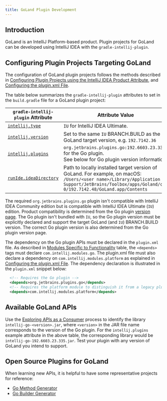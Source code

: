 ```yaml
---
title: GoLand Plugin Development
---
```


## Introduction
GoLand is an IntelliJ Platform-based product.
Plugin projects for GoLand can be developed using IntelliJ IDEA with the `gradle-intellij-plugin`.

## Configuring Plugin Projects Targeting GoLand
The configuration of GoLand plugin projects follows the methods described in [Configuring Plugin Projects using the IntelliJ IDEA Product Attribute](dev_alternate_products.md#configuring-plugin-projects-using-the-intellij-idea-product-attribute), and [Configuring the plugin.xml File](dev_alternate_products.md#configuring-pluginxml).

The table below summarizes the `gradle-intellij-plugin` attributes to set in the `build.gradle` file for a GoLand plugin project:

| `gradle-intellij-plugin` Attribute | Attribute Value |
|-----------|-------|
| [`intellij.type`](https://github.com/JetBrains/gradle-intellij-plugin/blob/master/README.md#intellij-platform-properties) | `IU` for IntelliJ IDEA Ultimate.  |
| [`intellij.version`](https://github.com/JetBrains/gradle-intellij-plugin/blob/master/README.md#intellij-platform-properties) | Set to the same `IU` BRANCH.BUILD as the GoLand target version, e.g. `192.7142.36` |
| [`intellij.plugins`](https://github.com/JetBrains/gradle-intellij-plugin/blob/master/README.md#intellij-platform-properties) | `org.jetbrains.plugins.go:192.6603.23.335` for the Go plugin.<br>See below for Go plugin version information. |
| [`runIde.ideaDirectory`](https://github.com/JetBrains/gradle-intellij-plugin/blob/master/README.md#running-dsl) | Path to locally installed target version of GoLand. For example, on macOS:<br>`/Users/<user name>/Library/Application Support/JetBrains/Toolbox/apps/Goland/ch-0/192.7142.48/GoLand.app/Contents` |

The required `org.jetbrains.plugins.go` plugin isn't compatible with IntelliJ IDEA Community edition but is compatible with IntelliJ IDEA Ultimate (`IU`) edition.
Product compatibility is determined from the Go plugin [version page](http://plugins.jetbrains.com/plugin/9568-go/versions). 
The Go plugin isn't bundled with `IU`, so the Go plugin version must be explicitly declared and support the target GoLand (and `IU`) BRANCH.BUILD version. 
The correct Go plugin version is also determined from the Go plugin version page.

The dependency on the Go plugin APIs must be declared in the `plugin.xml` file.
As described in [Modules Specific to Functionality](/basics/getting_started/plugin_compatibility.md#modules-specific-to-functionality) table, the `<depends>` tags must declare `com.intellij.modules.go`.
The plugin.xml file must also declare a dependency on `com.intellij.modules.platform` as explained in [Configuring the plugin.xml File](dev_alternate_products.md#configuring-pluginxml). 
The dependency declaration is illustrated in the `plugin.xml` snippet below:
```xml
  <!-- Requires the Go plugin -->
  <depends>org.jetbrains.plugins.go</depends>
  <!-- Requires the platform module to distinguish it from a legacy plugin -->
  <depends>com.intellij.modules.platform</depends>
```
## Available GoLand APIs
Use the [Exploring APIs as a Consumer](/basics/getting_started/plugin_compatibility.html#exploring-apis-as-a-consumer) process to identify the library `intellij-go-<version>.jar`, where `<version>` in the JAR file name corresponds to the version of the Go plugin.
For the `intellij.plugins` example attribute in the above table, the corresponding library would be `intellij-go-192.6603.23.335.jar`.
Test your plugin with any version of GoLand you intend to support.

## Open Source Plugins for GoLand
When learning new APIs, it is helpful to have some representative projects for reference:
* [Go Method Generator](https://github.com/pkondratev/Intellij-go-method-generator)
* [Go Builder Generator](https://github.com/OddCN/go-builder-generator-idea-plugin)
